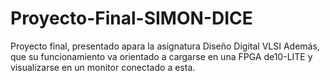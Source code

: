 # Proyecto-Final-SIMON-DICE
Proyecto final, presentado apara la asignatura Diseño Digital VLSI
Además, que su funcionamiento va orientado a cargarse en una FPGA de10-LITE y visualizarse en un monitor conectado a esta.
